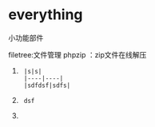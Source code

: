 ﻿# everything
小功能部件

filetree:文件管理
phpzip	：zip文件在线解压

1. 
        |s|s|
        |----|----|
        |sdfdsf|sdfs|
1. 
        dsf
1.
